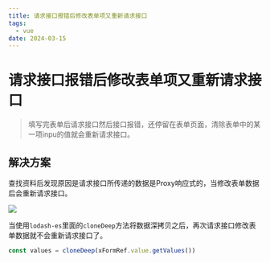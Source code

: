 ```yaml
---
title: 请求接口报错后修改表单项又重新请求接口
tags:
  - vue
date: 2024-03-15
---
```


# 请求接口报错后修改表单项又重新请求接口

> 填写完表单后请求接口然后接口报错，还停留在表单页面，清除表单中的某一项inpu的值就会重新请求接口。

## 解决方案

查找资料后发现原因是请求接口所传递的数据是Proxy响应式的，当修改表单数据后会重新请求接口。

![](https://my-vitepress-blog.sh1a.qingstor.com/202403151713571.png)

当使用`lodash-es`里面的`cloneDeep`方法将数据深拷贝之后，再次请求接口修改表单数据就不会重新请求接口了。

```js
const values = cloneDeep(xFormRef.value.getValues())
```
